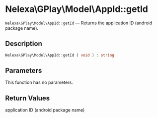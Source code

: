 # Nelexa\GPlay\Model\AppId::getId
`Nelexa\GPlay\Model\AppId::getId` — Returns the application ID (android package name).

## Description
```php
Nelexa\GPlay\Model\AppId::getId ( void ) : string
```

## Parameters
This function has no parameters.

## Return Values
application ID (android package name)


